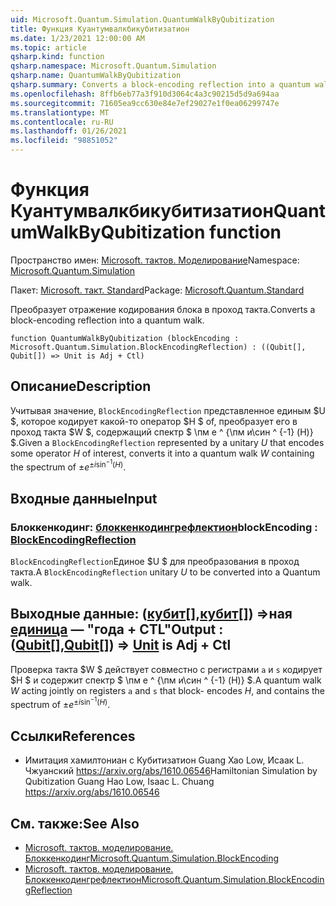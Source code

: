 ```yaml
---
uid: Microsoft.Quantum.Simulation.QuantumWalkByQubitization
title: Функция Куантумвалкбикубитизатион
ms.date: 1/23/2021 12:00:00 AM
ms.topic: article
qsharp.kind: function
qsharp.namespace: Microsoft.Quantum.Simulation
qsharp.name: QuantumWalkByQubitization
qsharp.summary: Converts a block-encoding reflection into a quantum walk.
ms.openlocfilehash: 8ffb6eb77a3f910d3064c4a3c90215d5d9a694aa
ms.sourcegitcommit: 71605ea9cc630e84e7ef29027e1f0ea06299747e
ms.translationtype: MT
ms.contentlocale: ru-RU
ms.lasthandoff: 01/26/2021
ms.locfileid: "98851052"
---
```

# <a name="quantumwalkbyqubitization-function"></a><span data-ttu-id="0cb40-102">Функция Куантумвалкбикубитизатион</span><span class="sxs-lookup"><span data-stu-id="0cb40-102">QuantumWalkByQubitization function</span></span>

<span data-ttu-id="0cb40-103">Пространство имен: [Microsoft. тактов. Моделирование](xref:Microsoft.Quantum.Simulation)</span><span class="sxs-lookup"><span data-stu-id="0cb40-103">Namespace: [Microsoft.Quantum.Simulation](xref:Microsoft.Quantum.Simulation)</span></span>

<span data-ttu-id="0cb40-104">Пакет: [Microsoft. такт. Standard](https://nuget.org/packages/Microsoft.Quantum.Standard)</span><span class="sxs-lookup"><span data-stu-id="0cb40-104">Package: [Microsoft.Quantum.Standard](https://nuget.org/packages/Microsoft.Quantum.Standard)</span></span>


<span data-ttu-id="0cb40-105">Преобразует отражение кодирования блока в проход такта.</span><span class="sxs-lookup"><span data-stu-id="0cb40-105">Converts a block-encoding reflection into a quantum walk.</span></span>

```qsharp
function QuantumWalkByQubitization (blockEncoding : Microsoft.Quantum.Simulation.BlockEncodingReflection) : ((Qubit[], Qubit[]) => Unit is Adj + Ctl)
```


## <a name="description"></a><span data-ttu-id="0cb40-106">Описание</span><span class="sxs-lookup"><span data-stu-id="0cb40-106">Description</span></span>

<span data-ttu-id="0cb40-107">Учитывая значение, `BlockEncodingReflection` представленное единым $U $, которое кодирует какой-то оператор $H $ of, преобразует его в проход такта $W $, содержащий спектр $ \пм e ^ {\пм и\син ^ {-1} (H)} $.</span><span class="sxs-lookup"><span data-stu-id="0cb40-107">Given a `BlockEncodingReflection` represented by a unitary $U$ that encodes some operator $H$ of interest, converts it into a quantum walk $W$ containing the spectrum of $\pm e^{\pm i\sin^{-1}(H)}$.</span></span>

## <a name="input"></a><span data-ttu-id="0cb40-108">Входные данные</span><span class="sxs-lookup"><span data-stu-id="0cb40-108">Input</span></span>

### <a name="blockencoding--blockencodingreflection"></a><span data-ttu-id="0cb40-109">Блоккенкодинг: [блоккенкодингрефлектион](xref:Microsoft.Quantum.Simulation.BlockEncodingReflection)</span><span class="sxs-lookup"><span data-stu-id="0cb40-109">blockEncoding : [BlockEncodingReflection](xref:Microsoft.Quantum.Simulation.BlockEncodingReflection)</span></span>

<span data-ttu-id="0cb40-110">`BlockEncodingReflection`Единое $U $ для преобразования в проход такта.</span><span class="sxs-lookup"><span data-stu-id="0cb40-110">A `BlockEncodingReflection` unitary $U$ to be converted into a Quantum walk.</span></span>



## <a name="output--qubitqubit--unit--is-adj--ctl"></a><span data-ttu-id="0cb40-111">Выходные данные: ([кубит](xref:microsoft.quantum.lang-ref.qubit)[],[кубит](xref:microsoft.quantum.lang-ref.qubit)[]) =>ная [единица](xref:microsoft.quantum.lang-ref.unit)  — "года + CTL"</span><span class="sxs-lookup"><span data-stu-id="0cb40-111">Output : ([Qubit](xref:microsoft.quantum.lang-ref.qubit)[],[Qubit](xref:microsoft.quantum.lang-ref.qubit)[]) => [Unit](xref:microsoft.quantum.lang-ref.unit)  is Adj + Ctl</span></span>

<span data-ttu-id="0cb40-112">Проверка такта $W $ действует совместно с регистрами `a` и `s` кодирует $H $ и содержит спектр $ \пм e ^ {\пм и\син ^ {-1} (H)} $.</span><span class="sxs-lookup"><span data-stu-id="0cb40-112">A quantum walk $W$ acting jointly on registers `a` and `s` that block- encodes $H$, and contains the spectrum of $\pm e^{\pm i\sin^{-1}(H)}$.</span></span>

## <a name="references"></a><span data-ttu-id="0cb40-113">Ссылки</span><span class="sxs-lookup"><span data-stu-id="0cb40-113">References</span></span>

- <span data-ttu-id="0cb40-114">Имитация хамилтониан с Кубитизатион Guang Хао Low, Исаак L. Чжуанский https://arxiv.org/abs/1610.06546</span><span class="sxs-lookup"><span data-stu-id="0cb40-114">Hamiltonian Simulation by Qubitization Guang Hao Low, Isaac L. Chuang https://arxiv.org/abs/1610.06546</span></span>

## <a name="see-also"></a><span data-ttu-id="0cb40-115">См. также:</span><span class="sxs-lookup"><span data-stu-id="0cb40-115">See Also</span></span>

- [<span data-ttu-id="0cb40-116">Microsoft. тактов. моделирование. Блоккенкодинг</span><span class="sxs-lookup"><span data-stu-id="0cb40-116">Microsoft.Quantum.Simulation.BlockEncoding</span></span>](xref:Microsoft.Quantum.Simulation.BlockEncoding)
- [<span data-ttu-id="0cb40-117">Microsoft. тактов. моделирование. Блоккенкодингрефлектион</span><span class="sxs-lookup"><span data-stu-id="0cb40-117">Microsoft.Quantum.Simulation.BlockEncodingReflection</span></span>](xref:Microsoft.Quantum.Simulation.BlockEncodingReflection)